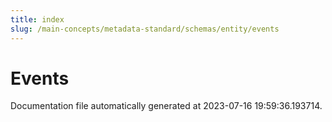 ```yaml
---
title: index
slug: /main-concepts/metadata-standard/schemas/entity/events
---
```


# Events

Documentation file automatically generated at 2023-07-16 19:59:36.193714.
